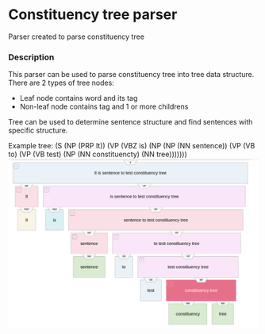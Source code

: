 # Constituency tree parser
Parser created to parse constituency tree

### Description
This parser can be used to parse constituency tree into tree data structure. There are 2 types of tree nodes:
- Leaf node contains word and its tag
- Non-leaf node contains tag and 1 or more childrens

Tree can be used to determine sentence structure and find sentences with specific structure.

Example tree: (S (NP (PRP It)) (VP (VBZ is) (NP (NP (NN sentence)) (VP (VB to) (VP (VB test) (NP (NN constituencty) (NN tree)))))))
![Example tree](/assets/example.png)